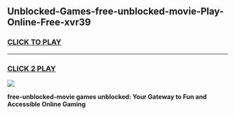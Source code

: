 
## Unblocked-Games-free-unblocked-movie-Play-Online-Free-xvr39
<h3>
<a href="https://premium76.site?title=free-unblocked-movie&ref=26A">CLICK TO PLAY</a></h3>
<hr>

<h3>
<a href="https://premium76.site?title=free-unblocked-movie&ref=26A">CLICK 2 PLAY</a>
  
</h3>

<a href="https://premium76.site?title=free-unblocked-movie&ref=26A"><img src="https://clearcache.store/games.png"></a>


**free-unblocked-movie games unblocked: Your Gateway to Fun and Accessible Online Gaming**
